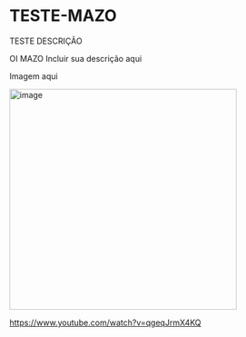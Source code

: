 # TESTE-MAZO
TESTE DESCRIÇÃO 

OI MAZO 
Incluir sua descrição aqui 

Imagem aqui 

<img width="400" height="389" alt="image" src="https://github.com/user-attachments/assets/038089e1-7aa8-4ed4-a23c-b59e0bbe31ed" />

https://www.youtube.com/watch?v=qgeqJrmX4KQ

